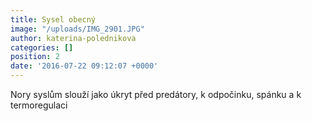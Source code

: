 ```yaml
---
title: Sysel obecný
image: "/uploads/IMG_2901.JPG"
author: katerina-polednikova
categories: []
position: 2
date: '2016-07-22 09:12:07 +0000'
---
```

Nory syslům slouží jako úkryt před predátory, k odpočinku, spánku a k
termoregulaci

